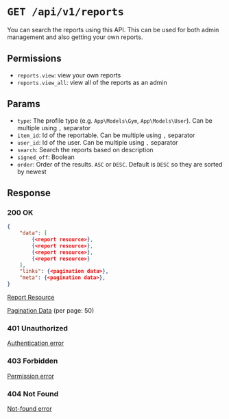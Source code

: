 # `GET /api/v1/reports`
You can search the reports using this API. This can be used for both admin management and also getting your own reports.


## Permissions

- `reports.view`: view your own reports
- `reports.view_all`: view all of the reports as an admin

## Params

- `type`: The profile type (e.g. `App\Models\Gym`, `App\Models\User`). Can be multiple using `,` separator
- `item_id`: Id of the reportable. Can be multiple using `,` separator
- `user_id`: Id of the user. Can be multiple using `,` separator
- `search`: Search the reports based on description
- `signed_off`: Boolean
- `order`: Order of the results. `ASC` or `DESC`. Default is `DESC` so they are sorted by newest

## Response

### 200 OK

```json
{
    "data": [
        {<report resource>},
        {<report resource>},
        {<report resource>},
        {<report resource>}
    ],
    "links": {<pagination data>},
    "meta": {<pagination data>},
}
```

[Report Resource](report_resource.md)

[Pagination Data](../_globals/pagination-data.md) (per page: 50)

### 401 Unauthorized
[Authentication error](../_globals/authentication-errors.md)

### 403 Forbidden
[Permission error](../_globals/permission-errors.md)

### 404 Not Found
[Not-found error](../_globals/not-found-errors.md)
